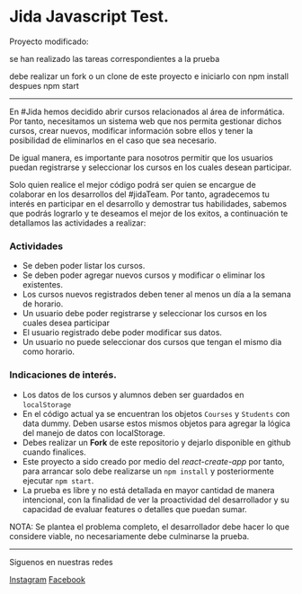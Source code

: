 # Jida Javascript Test.

Proyecto modificado:

se han realizado las tareas correspondientes a la prueba

debe realizar un fork o un clone de este proyecto e iniciarlo 
con npm install
despues npm start

-----------------------------------------------

En #Jida hemos decidido abrir cursos relacionados al área de informática. 
Por tanto, necesitamos un sistema web que nos permita gestionar dichos cursos, crear nuevos, 
modificar información sobre ellos y tener la posibilidad de eliminarlos en el caso que sea necesario.

De igual manera, es importante para nosotros permitir que los usuarios puedan registrarse y 
seleccionar los cursos en los cuales desean participar.

Solo quien realice el mejor código podrá ser quien se encargue de colaborar en los desarrollos
del #jidaTeam. Por tanto, agradecemos tu interés en participar en el desarrollo y demostrar tus habilidades, 
sabemos que podrás lograrlo y te deseamos el mejor de los exitos, a continuación te detallamos las 
actividades a realizar:
 
### Actividades
  
- Se deben poder listar los cursos.
- Se deben poder agregar nuevos cursos y modificar o eliminar los existentes.
- Los cursos nuevos registrados deben tener al menos un día a la semana de horario. 
- Un usuario debe poder registrarse y seleccionar los cursos en los cuales desea participar
- El usuario registrado debe poder modificar sus datos.
- Un usuario no puede seleccionar dos cursos que tengan el mismo dia como horario.

### Indicaciones de interés.

- Los datos de los cursos y alumnos deben ser guardados en `localStorage`
- En el código actual ya se encuentran los objetos `Courses` y `Students` con data dummy.
Deben usarse estos mismos objetos para agregar la lógica del manejo de datos con localStorage. 
- Debes realizar un **Fork** de este repositorio y dejarlo disponible en github cuando finalices.  
- Este proyecto a sido creado por medio del _react-create-app_ por tanto, para arrancar
 solo debe realizarse un `npm install` y posteriormente ejecutar `npm start`.
- La prueba es libre y no está detallada en mayor cantidad de manera intencional, con la finalidad
de ver la proactividad del desarrollador y su capacidad de evaluar features o detalles que puedan sumar.

NOTA: Se plantea el problema completo, el desarrollador debe hacer lo que considere viable, no necesariamente debe culminarse la prueba.



---

Siguenos en nuestras redes

[Instagram](https://www.instagram.com/jida.desarrollos)
[Facebook](https://www.facebook.com/jidadesarrollos/)

